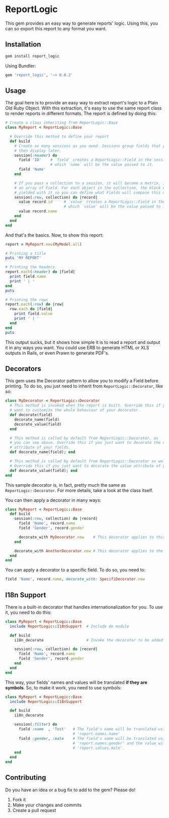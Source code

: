 # ReportLogic

This gem provides an easy way to generate reports' logic.
Using this, you can so export this report to any format you want.

## Installation

```bash
gem install report_logic
```

Using Bundler:

```ruby
gem 'report_logic', '~> 0.0.2'
```

## Usage

The goal here is to provide an easy way to extract report's logic to a Plain Old
Ruby Object. With this extraction, it's easy to use the same report class to
render reports in different formats. The report is defined by doing this:

```ruby
# Create a class inheriting from ReportLogic::Base
class MyReport < ReportLogic::Base

  # Override this method to define your report
  def build
    # Create as many sessions as you need. Sessions group fields that you can
    # then display later.
    session(:header) do
      field 'ID'    # `field` creates a ReportLogic::Field in the session,
                    # which `name` will be the value passed to it.
      field 'Name'
    end

    # If you pass a collection to a session, it will become a matrix, instead of
    # an array of Field. For each object in the collection, the block will be
    # yielded with it so you can define what Fields will compose this matrix.
    session(:row, collection) do |record|
      value record.id     # `value` creates a ReportLogic::Field in the session,
                          # which `value` will be the value passed to it.
      value record.name
    end
  end
end
```

And that's the basics. Now, to show this report:

```ruby
report = MyReport.new(MyModel.all)

# Printing a title
puts 'MY REPORT'

# Printing the headers
report.each(:header) do |field|
  print field.name
  print ' | '
end
puts

# Printing the rows
report.each(:row) do |row|
  row.each do |field|
    print field.value
    print ' | '
  end
end
puts
```

This output sucks, but it shows how simple it is to read a report
and output it in any ways you want. You could use ERB to generate HTML or XLS
outputs in Rails, or even Prawn to generate PDF's.

## Decorators

This gem uses the Decorator pattern to allow you to modify a Field before
printing. To do so, you just need to inherit from `ReportLogic::Decorator`,
like so:

```ruby
class MyDecorator < ReportLogic::Decorator
  # This method is invoked when the report is built. Override this if you
  # want to customize the whole behaviour of your decorator.
  def decorate(field)
    decorate_name(field)
    decorate_value(field)
  end

  # This method is called by default from ReportLogic::Decorator, as
  # you can see above. Override this if you just want to decorate the name
  # attribute of your fields.
  def decorate_name(field); end

  # This method is called by default from ReportLogic::Decorator as well.
  # Override this if you just want to decorate the value attribute of your fields.
  def decorate_value(field); end
end
```

This sample decorator is, in fact, pretty much the same as
`ReportLogic::Decorator`. For more details, take a look at the class itself.

You can then apply a decorator in many ways:

```ruby
class MyReport < ReportLogic::Base
  def build
    session(:row, collection) do |record|
      field 'Name', record.name
      field 'Gender', record.gender

      decorate_with MyDecorator.new    # This decorator applies to this session
    end

    decorate_with AnotherDecorator.new # This decorator applies to the whole report
  end
end
```

You can apply a decorator to a specific field. To do so, you need to:

```ruby
field 'Name', record.name, decorate_with: SpecifiDecorator.new
```

## I18n Support

There is a built-in decorator that handles internationalization for you. To use
it, you need to do this:

```ruby
class MyReport < ReportLogic::Base
  include ReportLogic::I18nSupport  # Include de module

  def build
    i18n_decorate                   # Invoke the decorator to be added

    session(:row, collection) do |record|
      field 'Name', record.name
      field 'Gender', record.gender
    end
  end
end
```

This way, your fields' names and values will be translated **if they are symbols**.
So, to make it work, you need to use symbols:

```ruby
class MyReport < ReportLogic::Base
  include ReportLogic::I18nSupport

  def build
    i18n_decorate

    session(:filter) do
      field :name  , 'Test'   # The field's name will be translated using
                              # 'report.names.name'
      field :gender, :male    # The field's name will be translated using
                              # 'report.names.gender' and the value will use
                              # 'report.values.male'.
    end
  end
end
```

## Contributing

Do you have an idea or a bug fix to add to the gem? Please do!

1. Fork it
2. Make your changes and commits
3. Create a pull request
